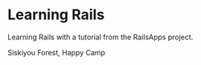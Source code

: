 Learning Rails 
==

Learning Rails with a tutorial from the RailsApps project.

Siskiyou Forest, Happy Camp